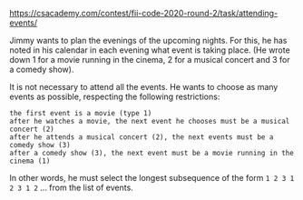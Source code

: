https://csacademy.com/contest/fii-code-2020-round-2/task/attending-events/   

Jimmy wants to plan the evenings of the upcoming nights. For this, he has noted in his calendar in each evening what event is taking place. (He wrote down 1 for a movie running in the cinema, 2 for a musical concert and 3 for a comedy show).

It is not necessary to attend all the events. He wants to choose as many events as possible, respecting the following restrictions:

    the first event is a movie (type 1)
    after he watches a movie, the next event he chooses must be a musical concert (2)
    after he attends a musical concert (2), the next events must be a comedy show (3)
    after a comedy show (3), the next event must be a movie running in the cinema (1)


In other words, he must select the longest subsequence of the form `1 2 3 1 2 3 1 2` ... from the list of events.
